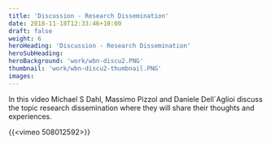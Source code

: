 ```yaml
---
title: 'Discussion - Research Dissemination'
date: 2018-11-18T12:33:46+10:00
draft: false
weight: 6
heroHeading: 'Discussion - Research Dissemination'
heroSubHeading: 
heroBackground: 'work/wbn-discu2.PNG'
thumbnail: 'work/wbn-discu2-thumbnail.PNG'
images: 
---
```


In this video Michael S Dahl, Massimo Pizzol and Daniele Dell´Aglioi discuss the topic research dissemination where they will share their thoughts and experiences.

{{<vimeo 508012592>}}
